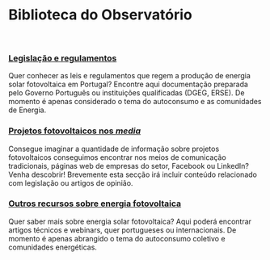 <!-- # Energy Commons -->
<!--  **Tools and Information Database for the science, engineering, economics and politics of the Energy Transition** -->

<!--Repository and open database for tutorials, computational tools, software implementions, technical documents, research papers, books and articles on the various aspects of the ongoing energy transition.-->

<!--Repositorio e base de dados aberta para tutoriais, ferramentas computacionais, economia e poltica da Transição Energética-->

# Biblioteca do Observatório

 <br>

### <a href="http://energy-commons.com/legislacao-regulamentos.html" target="_blank">Legislação e regulamentos</a>
Quer conhecer as leis e regulamentos que regem a produção de energia solar fotovoltaica em Portugal? Encontre aqui documentação preparada pelo Governo Português ou instituições qualificadas (DGEG, ERSE). 
De momento é apenas considerado o tema do autoconsumo e as comunidades de Energia.

### <a href="http://energy-commons.com/projetos-fotovoltaicos-media.html" target="_blank">Projetos fotovoltaicos nos *media*</a>
Consegue imaginar a quantidade de informação sobre projetos fotovoltaicos conseguimos encontrar nos meios de comunicação tradicionais, páginas web de empresas do setor, Facebook ou LinkedIn? Venha descobrir!
Brevemente esta secção irá incluir conteúdo relacionado com legislação ou artigos de opinião.

### <a href="http://energy-commons.com/materiais-variados.html" target="_blank">Outros recursos sobre energia fotovoltaica</a>
Quer saber mais sobre energia solar fotovoltaica? Aqui poderá encontrar artigos técnicos e webinars, quer portugueses ou internacionais.
De momento é apenas abrangido o tema do autoconsumo coletivo e comunidades energéticas. 
